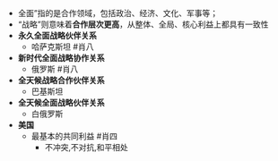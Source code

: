 - 全面”指的是合作领域，包括政治、经济、文化、军事等；
- “战略”则意味着**合作层次更高**，从整体、全局、核心利益上都具有一致性
- **永久全面战略伙伴关系**
	- 哈萨克斯坦 #肖八  
- **新时代全面战略协作关系** 
	- 俄罗斯 #肖八 
- **全天候战略合作伙伴关系**
	- 巴基斯坦
- **全天候全面战略伙伴关系**
	- 白俄罗斯
- **美国**
	- 最基本的共同利益 #肖四 
		- 不冲突,不对抗,和平相处